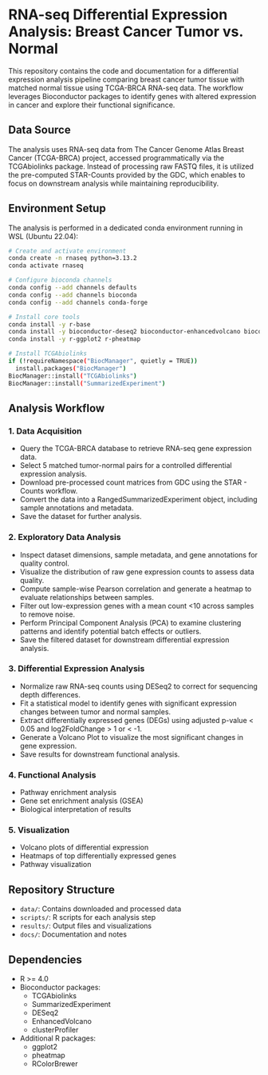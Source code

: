 # RNA-seq Differential Expression Analysis: Breast Cancer Tumor vs. Normal

This repository contains the code and documentation for a differential expression analysis pipeline comparing breast cancer tumor tissue with matched normal tissue using TCGA-BRCA RNA-seq data. The workflow leverages Bioconductor packages to identify genes with altered expression in cancer and explore their functional significance.

## Data Source
The analysis uses RNA-seq data from The Cancer Genome Atlas Breast Cancer (TCGA-BRCA) project, accessed programmatically via the TCGAbiolinks package. Instead of processing raw FASTQ files, it is utilized the pre-computed STAR-Counts provided by the GDC, which enables to focus on downstream analysis while maintaining reproducibility.

## Environment Setup
The analysis is performed in a dedicated conda environment running in WSL (Ubuntu 22.04):

```bash
# Create and activate environment
conda create -n rnaseq python=3.13.2
conda activate rnaseq

# Configure bioconda channels
conda config --add channels defaults
conda config --add channels bioconda
conda config --add channels conda-forge

# Install core tools
conda install -y r-base
conda install -y bioconductor-deseq2 bioconductor-enhancedvolcano bioconductor-gseabase
conda install -y r-ggplot2 r-pheatmap

# Install TCGAbiolinks
if (!requireNamespace("BiocManager", quietly = TRUE))
  install.packages("BiocManager")
BiocManager::install("TCGAbiolinks")
BiocManager::install("SummarizedExperiment")
```

## Analysis Workflow
### 1. Data Acquisition
- Query the TCGA-BRCA database to retrieve RNA-seq gene expression data.
- Select 5 matched tumor-normal pairs for a controlled differential expression analysis.
- Download pre-processed count matrices from GDC using the STAR - Counts workflow.
- Convert the data into a RangedSummarizedExperiment object, including sample annotations and metadata.
- Save the dataset for further analysis.

### 2. Exploratory Data Analysis
- Inspect dataset dimensions, sample metadata, and gene annotations for quality control.
- Visualize the distribution of raw gene expression counts to assess data quality.
- Compute sample-wise Pearson correlation and generate a heatmap to evaluate relationships between samples.
- Filter out low-expression genes with a mean count <10 across samples to remove noise.
- Perform Principal Component Analysis (PCA) to examine clustering patterns and identify potential batch effects or outliers.
- Save the filtered dataset for downstream differential expression analysis.

### 3. Differential Expression Analysis
- Normalize raw RNA-seq counts using DESeq2 to correct for sequencing depth differences.
- Fit a statistical model to identify genes with significant expression changes between tumor and normal samples.
- Extract differentially expressed genes (DEGs) using adjusted p-value < 0.05 and log2FoldChange > 1 or < -1.
- Generate a Volcano Plot to visualize the most significant changes in gene expression.
- Save results for downstream functional analysis.

### 4. Functional Analysis
- Pathway enrichment analysis
- Gene set enrichment analysis (GSEA)
- Biological interpretation of results

### 5. Visualization
- Volcano plots of differential expression
- Heatmaps of top differentially expressed genes
- Pathway visualization

## Repository Structure
- `data/`: Contains downloaded and processed data
- `scripts/`: R scripts for each analysis step
- `results/`: Output files and visualizations
- `docs/`: Documentation and notes

## Dependencies
- R >= 4.0
- Bioconductor packages:
  - TCGAbiolinks
  - SummarizedExperiment
  - DESeq2
  - EnhancedVolcano
  - clusterProfiler
- Additional R packages:
  - ggplot2
  - pheatmap
  - RColorBrewer
